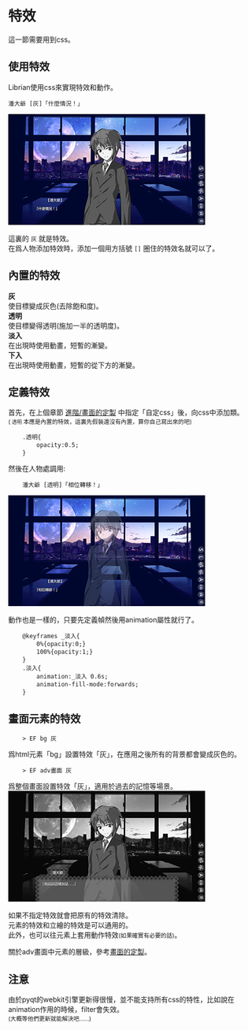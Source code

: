# 特效

這一節需要用到css。

## 使用特效

Librian使用css來實現特效和動作。

    潘大爺 [灰]「什麼情況！」
![1](1.jpg)   

這裏的 `灰` 就是特效。   
在爲人物添加特效時，添加一個用方括號 `[]` 圈住的特效名就可以了。

## 內置的特效

**灰**   
使目標變成灰色(去除飽和度)。   
**透明**   
使目標變得透明(施加一半的透明度)。   
**淡入**   
在出現時使用動畫，短暫的漸變。   
**下入**   
在出現時使用動畫，短暫的從下方的漸變。   

## 定義特效

首先，在上個章節 [進階/畫面的定製](畫面的定製.md) 中指定「自定css」後，向css中添加類。   
<small>( `透明` 本應是內置的特效，這裏先假裝還沒有內置，算你自己寫出來的吧)</small>
```
    .透明{
        opacity:0.5;
    }
```
然後在人物處調用: 
```
    潘大爺 [透明]「相位轉移！」
```
![2](2.jpg)

動作也是一樣的，只要先定義幀然後用animation屬性就行了。
```
    @keyframes _淡入{
        0%{opacity:0;}
        100%{opacity:1;}
    }
    .淡入{
        animation:_淡入 0.6s;
        animation-fill-mode:forwards;
    }
```

## 畫面元素的特效
```
    > EF bg 灰
```
爲html元素「bg」設置特效「灰」，在應用之後所有的背景都會變成灰色的。
```
    > EF adv畫面 灰
```
爲整個畫面設置特效「灰」，適用於過去的記憶等場景。    
![3](3.jpg)

如果不指定特效就會把原有的特效清除。   
元素的特效和立繪的特效是可以通用的。   
此外，也可以往元素上套用動作特效<small>(如果確實有必要的話)</small>。

關於adv畫面中元素的層級，參考[畫面的定製](畫面的定製.md)。

## 注意
由於pyqt的webkit引擎更新得很慢，並不能支持所有css的特性，比如說在animation作用的時候，filter會失效。   
<small>(大概等他們更新就能解決吧……)</small>